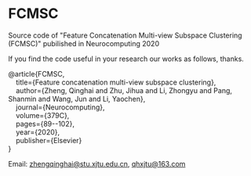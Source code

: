 # FCMSC
Source code of "Feature Concatenation Multi-view Subspace Clustering (FCMSC)" pubilished in Neurocomputing 2020

If you find the code useful in your research our works as follows, thanks.

@article\{FCMSC,<br/>
      &nbsp;&nbsp;&nbsp;&nbsp;title=\{Feature concatenation multi-view subspace clustering\},<br/>
      &nbsp;&nbsp;&nbsp;&nbsp;author=\{Zheng, Qinghai and Zhu, Jihua and Li, Zhongyu and Pang, Shanmin and Wang, Jun and Li, Yaochen\},<br/>
      &nbsp;&nbsp;&nbsp;&nbsp;journal=\{Neurocomputing\},<br/>
      &nbsp;&nbsp;&nbsp;&nbsp;volume=\{379C\},<br/>
      &nbsp;&nbsp;&nbsp;&nbsp;pages=\{89--102\},<br/>
      &nbsp;&nbsp;&nbsp;&nbsp;year=\{2020\},<br/>
      &nbsp;&nbsp;&nbsp;&nbsp;publisher=\{Elsevier\}<br/>
\}<br/>

Email: zhengqinghai@stu.xjtu.edu.cn, qhxjtu@163.com

